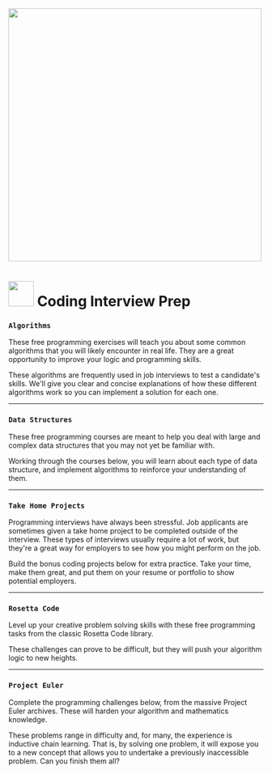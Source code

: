 <img width = "500px" src="https://design-style-guide.freecodecamp.org/downloads/fcc_primary_large.jpg">

# <img src="https://cdn-icons-png.flaticon.com/512/7570/7570776.png"  width="50">&nbsp;Coding Interview Prep
### `Algorithms`

These free programming exercises will teach you about some common algorithms that you will likely encounter in real life. They are a great opportunity to improve your logic and programming skills.

These algorithms are frequently used in job interviews to test a candidate's skills. We'll give you clear and concise explanations of how these different algorithms work so you can implement a solution for each one.

---
### `Data Structures`
These free programming courses are meant to help you deal with large and complex data structures that you may not yet be familiar with.

Working through the courses below, you will learn about each type of data structure, and implement algorithms to reinforce your understanding of them.

---
### `Take Home Projects`
Programming interviews have always been stressful. Job applicants are sometimes given a take home project to be completed outside of the interview. These types of interviews usually require a lot of work, but they're a great way for employers to see how you might perform on the job.

Build the bonus coding projects below for extra practice. Take your time, make them great, and put them on your resume or portfolio to show potential employers.

---
### `Rosetta Code`
Level up your creative problem solving skills with these free programming tasks from the classic Rosetta Code library.

These challenges can prove to be difficult, but they will push your algorithm logic to new heights.

---
### `Project Euler`
Complete the programming challenges below, from the massive Project Euler archives. These will harden your algorithm and mathematics knowledge.

These problems range in difficulty and, for many, the experience is inductive chain learning. That is, by solving one problem, it will expose you to a new concept that allows you to undertake a previously inaccessible problem. Can you finish them all?
